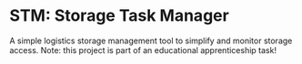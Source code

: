 # STM: Storage Task Manager
A simple logistics storage management tool to simplify and monitor storage access.
Note: this project is part of an educational apprenticeship task!
